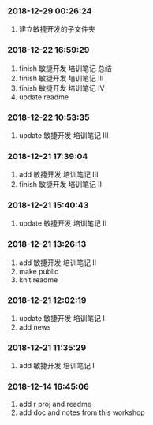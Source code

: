 ### 2018-12-29 00:26:24 

1. 建立敏捷开发的子文件夹

### 2018-12-22 16:59:29

1. finish 敏捷开发 培训笔记 总结
1. finish 敏捷开发 培训笔记 III
1. finish 敏捷开发 培训笔记 IV
1. update readme

### 2018-12-22 10:53:35

1. update 敏捷开发 培训笔记 III

### 2018-12-21 17:39:04

1. add 敏捷开发 培训笔记 III
1. finish 敏捷开发 培训笔记 II

### 2018-12-21 15:40:43

1. update 敏捷开发 培训笔记 II

### 2018-12-21 13:26:13

1. add 敏捷开发 培训笔记 II
1. make public
1. knit readme

### 2018-12-21 12:02:19

1. update 敏捷开发 培训笔记 I
1. add news

### 2018-12-21 11:35:29

1. add 敏捷开发 培训笔记 I

### 2018-12-14 16:45:06

1. add r proj and readme
1. add doc and notes from this workshop